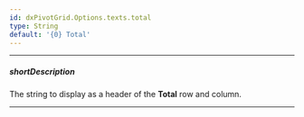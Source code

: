 ```yaml
---
id: dxPivotGrid.Options.texts.total
type: String
default: '{0} Total'
---
```

---
##### shortDescription
The string to display as a header of the **Total** row and column.

---
